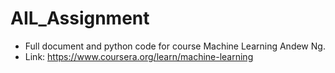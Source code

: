 # AIL_Assignment
* Full document and python code for course Machine Learning Andew Ng.
* Link: https://www.coursera.org/learn/machine-learning